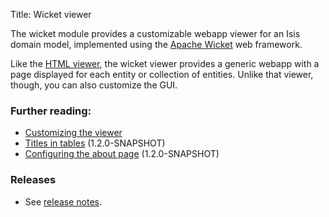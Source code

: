 Title: Wicket viewer

The wicket module provides a customizable webapp viewer for an Isis domain model, implemented using the [Apache Wicket](http://wicket.apache.org) web framework.

Like the [HTML viewer](../html/about.html), the wicket viewer provides a generic webapp with a page displayed for each entity or collection of entities. Unlike that viewer, though, you can also customize the GUI.

### Further reading:

- [Customizing the viewer](customizing-the-viewer.html)
- [Titles in tables](titles-in-tables.html) (1.2.0-SNAPSHOT)
- [Configuring the about page](configuring-the-about-page.html) (1.2.0-SNAPSHOT)

### Releases

- See [release notes](release-notes/about.html).

